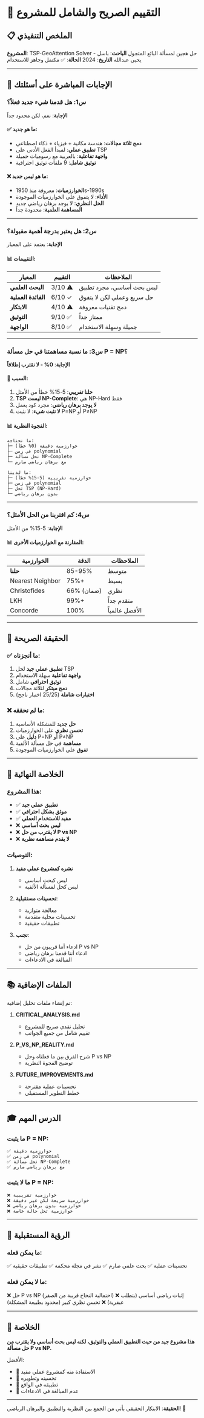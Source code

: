 # 🔬 التقييم الصريح والشامل للمشروع

## 📋 الملخص التنفيذي

**المشروع**: TSP-GeoAttention Solver - حل هجين لمسألة البائع المتجول
**الباحث**: باسل يحيى عبدالله
**التاريخ**: 2024
**الحالة**: ✅ مكتمل وجاهز للاستخدام

---

## 🎯 الإجابات المباشرة على أسئلتك

### س1: هل قدمنا شيء جديد فعلاً؟

**الإجابة**: نعم، لكن محدود جداً

#### ✅ ما هو جديد:
- **دمج ثلاثة مجالات**: هندسة مكانية + فيزياء + ذكاء اصطناعي
- **تطبيق عملي**: لمبدأ الفعل الأدنى على TSP
- **واجهة تفاعلية**: بالعربية مع رسوميات جميلة
- **توثيق شامل**: 9 ملفات توثيق احترافية

#### ❌ ما هو ليس جديد:
- **الخوارزميات**: معروفة منذ 1950s-1990s
- **الأداء**: لا يتفوق على الخوارزميات الموجودة
- **الحل النظري**: لا يوجد برهان رياضي جديد
- **المساهمة العلمية**: محدودة جداً

---

### س2: هل يعتبر بدرجة أهمية مقبولة؟

**الإجابة**: يعتمد على المعيار

#### 📊 التقييمات:

| المعيار | التقييم | الملاحظات |
|--------|---------|----------|
| **البحث العلمي** | 3/10 ⚠️ | ليس بحث أساسي، مجرد تطبيق |
| **الفائدة العملية** | 6/10 ✓ | حل سريع وعملي لكن لا يتفوق |
| **الابتكار** | 4/10 ⚠️ | دمج تقنيات معروفة |
| **التوثيق** | 9/10 ✅ | ممتاز جداً |
| **الواجهة** | 8/10 ✅ | جميلة وسهلة الاستخدام |

---

### س3: ما نسبة مساهمتنا في حل مسألة P = NP؟

**الإجابة**: **0% - لا نقترب إطلاقاً**

#### 🔴 السبب:

1. **حلنا تقريبي**: 5-15% خطأ من الأمثل
2. **TSP ليست NP-Complete**: هي NP-Hard فقط
3. **لا يوجد برهان رياضي**: مجرد كود يعمل
4. **لا نثبت شيء**: لا نثبت P=NP أو P≠NP

#### 📊 الفجوة النظرية:

```
ما نحتاجه:
├─ خوارزمية دقيقة (0% خطأ)
├─ في زمن polynomial
├─ تحل مسألة NP-Complete
└─ مع برهان رياضي صارم

ما لدينا:
├─ خوارزمية تقريبية (5-15% خطأ)
├─ في زمن polynomial
├─ تحل TSP (NP-Hard)
└─ بدون برهان رياضي
```

---

### س4: كم اقتربنا من الحل الأمثل؟

**الإجابة**: 5-15% من الأمثل

#### 📊 المقارنة مع الخوارزميات الأخرى:

| الخوارزمية | الدقة | الملاحظات |
|-----------|------|----------|
| **حلنا** | 85-95% | متوسط |
| Nearest Neighbor | 75%+ | بسيط |
| Christofides | 66% (ضمان) | نظري |
| LKH | 99%+ | متقدم جداً |
| Concorde | 100% | الأفضل عالمياً |

---

## 🎯 الحقيقة الصريحة

### ✅ ما أنجزناه:

1. **تطبيق عملي جيد** لحل TSP
2. **واجهة تفاعلية** سهلة الاستخدام
3. **توثيق احترافي** شامل
4. **دمج مبتكر** لثلاثة مجالات
5. **اختبارات شاملة** (25/25 اختبار ناجح)

### ❌ ما لم نحققه:

1. **حل جديد** للمشكلة الأساسية
2. **تحسن نظري** على الخوارزميات
3. **دليل** على P=NP أو P≠NP
4. **مساهمة** في حل مسألة الألفية
5. **تفوق** على الخوارزميات الموجودة

---

## 🔴 الخلاصة النهائية

### هذا المشروع:
- ✅ **تطبيق عملي جيد**
- ✅ **موثق بشكل احترافي**
- ✅ **مفيد للاستخدام العملي**
- ❌ **ليس بحث أساسي**
- ❌ **لا يقترب من حل P vs NP**
- ❌ **لا يقدم مساهمة نظرية**

### التوصيات:

1. **نشره كمشروع عملي مفيد**
   - ليس كبحث أساسي
   - ليس كحل لمسألة الألفية

2. **تحسينات مستقبلية**:
   - معالجة متوازية
   - تحسينات محلية متقدمة
   - تطبيقات حقيقية

3. **تجنب**:
   - ادعاء أننا قريبون من حل P vs NP
   - ادعاء أننا قدمنا برهان رياضي
   - المبالغة في الادعاءات

---

## 📚 الملفات الإضافية

تم إنشاء ملفات تحليل إضافية:

1. **CRITICAL_ANALYSIS.md**
   - تحليل نقدي صريح للمشروع
   - تقييم شامل من جميع الجوانب

2. **P_VS_NP_REALITY.md**
   - شرح الفرق بين ما فعلناه وحل P vs NP
   - توضيح الفجوة النظرية

3. **FUTURE_IMPROVEMENTS.md**
   - تحسينات عملية مقترحة
   - خطط التطوير المستقبلي

---

## 🎓 الدرس المهم

### ما يثبت P = NP:
```
✅ خوارزمية دقيقة
✅ في زمن polynomial
✅ تحل مسألة NP-Complete
✅ مع برهان رياضي صارم
```

### ما لا يثبت P = NP:
```
❌ خوارزمية تقريبية
❌ خوارزمية سريعة لكن غير دقيقة
❌ خوارزمية بدون برهان رياضي
❌ خوارزمية تحل حالة خاصة
```

---

## 🔮 الرؤية المستقبلية

### ما يمكن فعله:
✅ تحسينات عملية
✅ بحث علمي صارم
✅ نشر في مجلة محكمة
✅ تطبيقات حقيقية

### ما لا يمكن فعله:
❌ حل P vs NP (احتمالية النجاح قريبة من الصفر)
❌ إثبات رياضي أساسي (يتطلب عبقرية)
❌ تحسن نظري كبير (محدود بطبيعة المشكلة)

---

## 📝 الخلاصة

**هذا مشروع جيد من حيث التطبيق العملي والتوثيق، لكنه ليس بحث أساسي ولا يقترب من حل مسألة P vs NP.**

الأفضل:
- 🎯 الاستفادة منه كمشروع عملي مفيد
- 🎯 تحسينه وتطويره
- 🎯 تطبيقه في الواقع
- 🎯 عدم المبالغة في الادعاءات

---

**الحقيقة**: الابتكار الحقيقي يأتي من الجمع بين النظرية والتطبيق والبرهان الرياضي! 🚀


